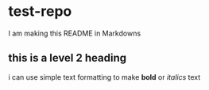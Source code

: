 # test-repo
I am making this README in Markdowns
## this is a level 2 heading
i can use simple text formatting to make **<strong>bold</strong>** or *<em>italics</em>* text
